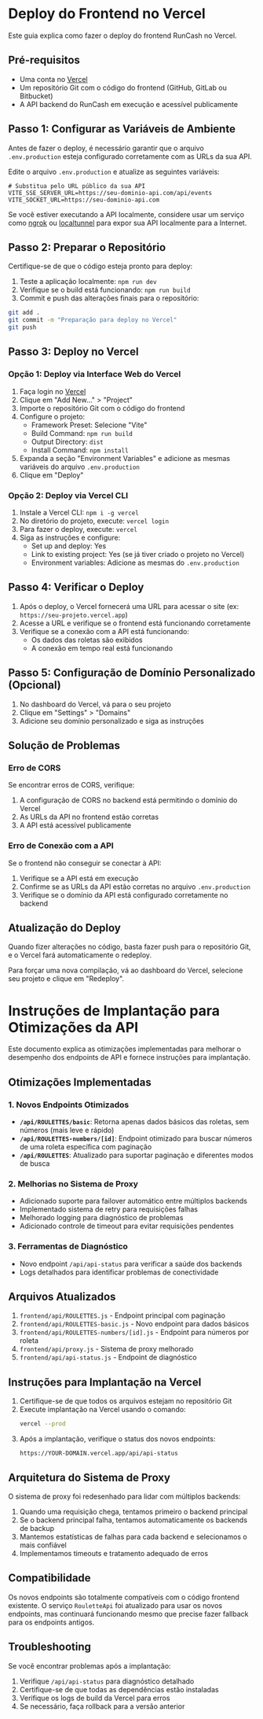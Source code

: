 # Deploy do Frontend no Vercel

Este guia explica como fazer o deploy do frontend RunCash no Vercel.

## Pré-requisitos

- Uma conta no [Vercel](https://vercel.com/)
- Um repositório Git com o código do frontend (GitHub, GitLab ou Bitbucket)
- A API backend do RunCash em execução e acessível publicamente

## Passo 1: Configurar as Variáveis de Ambiente

Antes de fazer o deploy, é necessário garantir que o arquivo `.env.production` esteja configurado corretamente com as URLs da sua API.

Edite o arquivo `.env.production` e atualize as seguintes variáveis:

```
# Substitua pelo URL público da sua API
VITE_SSE_SERVER_URL=https://seu-dominio-api.com/api/events
VITE_SOCKET_URL=https://seu-dominio-api.com
```

Se você estiver executando a API localmente, considere usar um serviço como [ngrok](https://ngrok.com/) ou [localtunnel](https://localtunnel.github.io/www/) para expor sua API localmente para a Internet.

## Passo 2: Preparar o Repositório

Certifique-se de que o código esteja pronto para deploy:

1. Teste a aplicação localmente: `npm run dev`
2. Verifique se o build está funcionando: `npm run build`
3. Commit e push das alterações finais para o repositório:

```bash
git add .
git commit -m "Preparação para deploy no Vercel"
git push
```

## Passo 3: Deploy no Vercel

### Opção 1: Deploy via Interface Web do Vercel

1. Faça login no [Vercel](https://vercel.com/)
2. Clique em "Add New..." > "Project"
3. Importe o repositório Git com o código do frontend
4. Configure o projeto:
   - Framework Preset: Selecione "Vite"
   - Build Command: `npm run build`
   - Output Directory: `dist`
   - Install Command: `npm install`
5. Expanda a seção "Environment Variables" e adicione as mesmas variáveis do arquivo `.env.production`
6. Clique em "Deploy"

### Opção 2: Deploy via Vercel CLI

1. Instale a Vercel CLI: `npm i -g vercel`
2. No diretório do projeto, execute: `vercel login`
3. Para fazer o deploy, execute: `vercel`
4. Siga as instruções e configure:
   - Set up and deploy: Yes
   - Link to existing project: Yes (se já tiver criado o projeto no Vercel)
   - Environment variables: Adicione as mesmas do `.env.production`

## Passo 4: Verificar o Deploy

1. Após o deploy, o Vercel fornecerá uma URL para acessar o site (ex: `https://seu-projeto.vercel.app`)
2. Acesse a URL e verifique se o frontend está funcionando corretamente
3. Verifique se a conexão com a API está funcionando:
   - Os dados das roletas são exibidos
   - A conexão em tempo real está funcionando

## Passo 5: Configuração de Domínio Personalizado (Opcional)

1. No dashboard do Vercel, vá para o seu projeto
2. Clique em "Settings" > "Domains"
3. Adicione seu domínio personalizado e siga as instruções

## Solução de Problemas

### Erro de CORS

Se encontrar erros de CORS, verifique:

1. A configuração de CORS no backend está permitindo o domínio do Vercel
2. As URLs da API no frontend estão corretas
3. A API está acessível publicamente

### Erro de Conexão com a API

Se o frontend não conseguir se conectar à API:

1. Verifique se a API está em execução
2. Confirme se as URLs da API estão corretas no arquivo `.env.production`
3. Verifique se o domínio da API está configurado corretamente no backend

## Atualização do Deploy

Quando fizer alterações no código, basta fazer push para o repositório Git, e o Vercel fará automaticamente o redeploy.

Para forçar uma nova compilação, vá ao dashboard do Vercel, selecione seu projeto e clique em "Redeploy".

# Instruções de Implantação para Otimizações da API

Este documento explica as otimizações implementadas para melhorar o desempenho dos endpoints de API e fornece instruções para implantação.

## Otimizações Implementadas

### 1. Novos Endpoints Otimizados

- **`/api/ROULETTES/basic`**: Retorna apenas dados básicos das roletas, sem números (mais leve e rápido)
- **`/api/ROULETTES-numbers/[id]`**: Endpoint otimizado para buscar números de uma roleta específica com paginação
- **`/api/ROULETTES`**: Atualizado para suportar paginação e diferentes modos de busca

### 2. Melhorias no Sistema de Proxy

- Adicionado suporte para failover automático entre múltiplos backends
- Implementado sistema de retry para requisições falhas
- Melhorado logging para diagnóstico de problemas
- Adicionado controle de timeout para evitar requisições pendentes

### 3. Ferramentas de Diagnóstico

- Novo endpoint `/api/api-status` para verificar a saúde dos backends
- Logs detalhados para identificar problemas de conectividade

## Arquivos Atualizados

1. `frontend/api/ROULETTES.js` - Endpoint principal com paginação
2. `frontend/api/ROULETTES-basic.js` - Novo endpoint para dados básicos
3. `frontend/api/ROULETTES-numbers/[id].js` - Endpoint para números por roleta
4. `frontend/api/proxy.js` - Sistema de proxy melhorado
5. `frontend/api/api-status.js` - Endpoint de diagnóstico

## Instruções para Implantação na Vercel

1. Certifique-se de que todos os arquivos estejam no repositório Git
2. Execute implantação na Vercel usando o comando:
   ```bash
   vercel --prod
   ```
3. Após a implantação, verifique o status dos novos endpoints:
   ```
   https://YOUR-DOMAIN.vercel.app/api/api-status
   ```

## Arquitetura do Sistema de Proxy

O sistema de proxy foi redesenhado para lidar com múltiplos backends:

1. Quando uma requisição chega, tentamos primeiro o backend principal
2. Se o backend principal falha, tentamos automaticamente os backends de backup
3. Mantemos estatísticas de falhas para cada backend e selecionamos o mais confiável
4. Implementamos timeouts e tratamento adequado de erros

## Compatibilidade

Os novos endpoints são totalmente compatíveis com o código frontend existente. O serviço `RouletteApi` foi atualizado para usar os novos endpoints, mas continuará funcionando mesmo que precise fazer fallback para os endpoints antigos.

## Troubleshooting

Se você encontrar problemas após a implantação:

1. Verifique `/api/api-status` para diagnóstico detalhado
2. Certifique-se de que todas as dependências estão instaladas
3. Verifique os logs de build da Vercel para erros
4. Se necessário, faça rollback para a versão anterior 